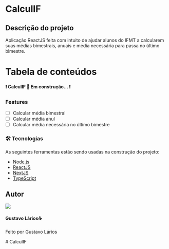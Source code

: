 # CalculIF

## Descrição do projeto

Aplicação ReactJS feita com intuito de ajudar alunos do IFMT a calcularem suas médias bimestrais, anuais e média necessária para passa no último bimestre.

# Tabela de conteúdos

<h4> 
	❗ CalculIF 🚀 Em construção... ❗
</h4>

### Features

- [ ] Calcular média bimestral
- [ ] Calcular média anul
- [ ] Calcular média necessária no último bimestre

### 🛠 Tecnologias

As seguintes ferramentas estão sendo usadas na construção do projeto:

- [Node.js](https://nodejs.org/en/)
- [ReactJS](https://pt-br.reactjs.org/)
- [NextJS](https://nextjs.org/)
- [TypeScript](https://www.typescriptlang.org/)

## Autor

<img styles="width:6.4rem;" src="https://avatars.githubusercontent.com/u/72306241?s=460&u=0b8ef2e0717d25df7f5cb5a783a1fe450beeb5d6&v=4">
<h4>Gustavo Lários☕</h4>
<p>Feito por Gustavo Lários</p>
# CalculIF
